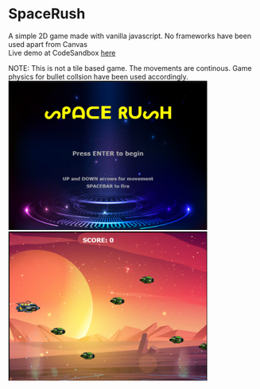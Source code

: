 # SpaceRush
A simple 2D game made with vanilla javascript. 
No frameworks have been used apart from Canvas <br>
Live demo at CodeSandbox [here](https://sdh7c.csb.app/)

NOTE: This is not a tile based game. The movements are continous.
Game physics for bullet collsion have been used accordingly.\
<img src="./Startuppage.png" width="400" height="300" /> \
<img src="./Maingame.png" width="400" height="300" />

